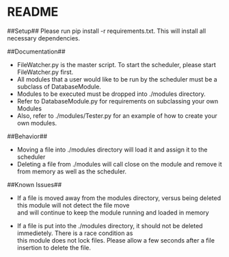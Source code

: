 # README #

##Setup## 
Please run pip install -r requirements.txt. This will install all necessary dependencies. 

##Documentation##
* FileWatcher.py is the master script. To start the scheduler, please start FileWatcher.py first.
* All modules that a user would like to be run by the scheduler must be a subclass of DatabaseModule.
* Modules to be executed must be dropped into ./modules directory.
* Refer to DatabaseModule.py for requirements on subclassing your own Modules
* Also, refer to ./modules/Tester.py for an example of how to create your own modules.

##Behavior##
* Moving a file into ./modules directory will load it and assign it to the scheduler
* Deleting a file from ./modules will call close on the module and remove it from memory as well as the scheduler.

##Known Issues##
* If a file is moved away from the modules directory, versus being deleted this module will not detect the file move\
and will continue to keep the module running and loaded in memory

* If a file is put into the ./modules directory, it should not be deleted immedietely. There is a race condition as \
this module does not lock files. Please allow a few seconds after a file insertion to delete the file.

